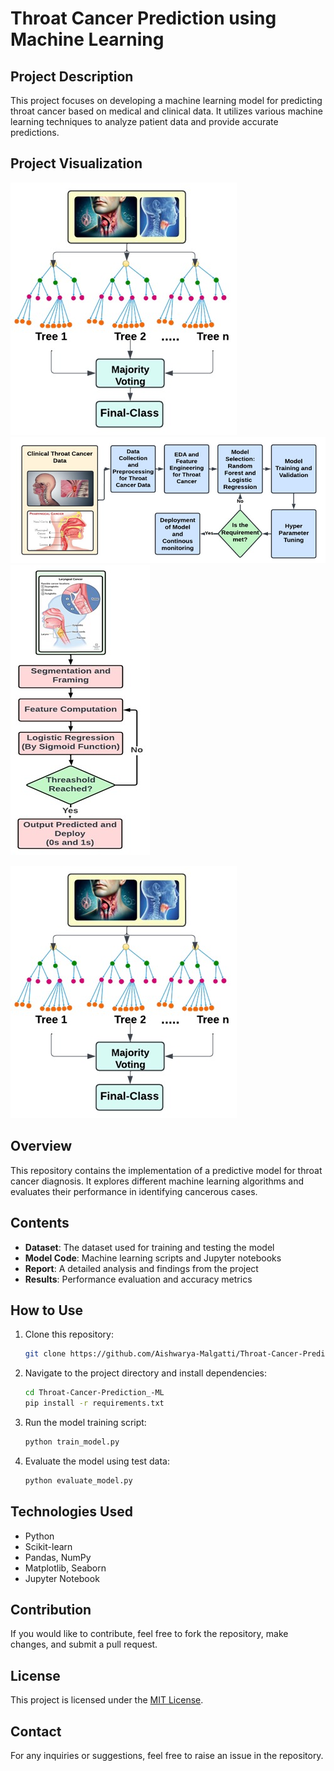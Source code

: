 # Throat Cancer Prediction using Machine Learning

## Project Description
This project focuses on developing a machine learning model for predicting throat cancer based on medical and clinical data. It utilizes various machine learning techniques to analyze patient data and provide accurate predictions.

## Project Visualization

![Throat Cancer Prediction 1](https://github.com/Aishwarya-Malgatti/Throat-Cancer-Prediction_-ML/blob/f027b0d5dc364ed1f1ba577d6261ce696fd8edb1/WhatsApp%20Image%202025-03-27%20at%2015.27.24_fadd1f42.jpg)
![Throat Cancer Prediction 2](https://github.com/Aishwarya-Malgatti/Throat-Cancer-Prediction_-ML/blob/a67e646a770fe5db482495bb986ef2f8b561667e/WhatsApp%20Image%202025-03-27%20at%2015.27.25_8431a84b.jpg)
![Throat Cancer Prediction 3](https://github.com/Aishwarya-Malgatti/Throat-Cancer-Prediction_-ML/blob/a67e646a770fe5db482495bb986ef2f8b561667e/WhatsApp%20Image%202025-03-27%20at%2015.27.26_e599d4a3.jpg)

![Throat Cancer Prediction](https://github.com/Aishwarya-Malgatti/Throat-Cancer-Prediction_-ML/blob/f027b0d5dc364ed1f1ba577d6261ce696fd8edb1/WhatsApp%20Image%202025-03-27%20at%2015.27.24_fadd1f42.jpg)

## Overview
This repository contains the implementation of a predictive model for throat cancer diagnosis. It explores different machine learning algorithms and evaluates their performance in identifying cancerous cases.

## Contents
- **Dataset**: The dataset used for training and testing the model
- **Model Code**: Machine learning scripts and Jupyter notebooks
- **Report**: A detailed analysis and findings from the project
- **Results**: Performance evaluation and accuracy metrics

## How to Use
1. Clone this repository:
   ```sh
   git clone https://github.com/Aishwarya-Malgatti/Throat-Cancer-Prediction_-ML.git
   ```
2. Navigate to the project directory and install dependencies:
   ```sh
   cd Throat-Cancer-Prediction_-ML
   pip install -r requirements.txt
   ```
3. Run the model training script:
   ```sh
   python train_model.py
   ```
4. Evaluate the model using test data:
   ```sh
   python evaluate_model.py
   ```

## Technologies Used
- Python
- Scikit-learn
- Pandas, NumPy
- Matplotlib, Seaborn
- Jupyter Notebook

## Contribution
If you would like to contribute, feel free to fork the repository, make changes, and submit a pull request.

## License
This project is licensed under the [MIT License](LICENSE).

## Contact
For any inquiries or suggestions, feel free to raise an issue in the repository.

